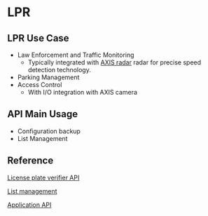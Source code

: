 # LPR

## LPR Use Case
* Law Enforcement and Traffic Monitoring
    * Typically integrated with [AXIS radar](https://www.axis.com/products/radars) radar for precise speed detection technology.
* Parking Management
* Access Control
    * With I/O integration with AXIS camera

## API Main Usage
* Configuration backup
* List Management

## Reference
[License plate verifier API](https://developer.axis.com/vapix/applications/license-plate-verifier-api)

[List management](https://developer.axis.com/vapix/applications/license-plate-verifier-api#list-management)

[Application API](https://developer.axis.com/vapix/applications/license-plate-verifier-api#application-api)